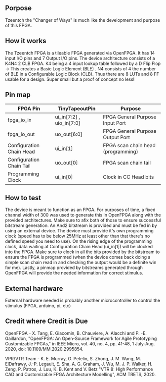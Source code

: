 <!---

This file is used to generate your project data sheet. Please fill in the information below and delete any unused
sections.

You can also include images in this folder and reference them in the markdown. Each image must be less than
512 kb in size, and the combined size of all images must be less than 1 MB.

-->

## Porpose ##
Tzeentch the "Changer of Ways" is much like the development and purpose of this FPGA.

## How it works

The Tzeentch FPGA is a tileable FPGA generated via OpenFPGA. It has 14 input I/O pins and 7 Output I/O pins. The device architecture consists of a K4N4 2 CLB FPGA. K4 being a 4 input lookup table followed by a D Flip Flop -> This creates a Basic Logic Element (BLE) . N4 consists of 4 the number of BLE in a Configurable Logic Block (CLB). Thus there are 8 LUTs and 8 FF usable for a design. Super small but a proof of concept no less!

## Pin map

| FPGA Pin                   | TinyTapeoutPin            | Purpose                            |
|---------|-------|--------|
| fpga_io_in                 | ui_in[7:2] , uio_in[7:0]  | FPGA General Purpose Input Port    |
| fpga_io_out                | uo_out[6:0]               | FPGA General Purpose Output Port   |
| Configuration Chain Head   | ui_in[1]                  | FPGA scan chain head (programming) |
| Configuration Chain Tail   | uo_out[0]                 | FPGA scan chain tail               |
| Programming Clock          | ui_in[0]                  | Clock in CC Head bits              |


## How to test

The device is meant to function as an FPGA. For purposes of time, a fixed channel width of 300 was used to generate this in OpenFPGA along with the provided architectures. Make sure to afix both of those to ensure successful bitstream generation. An And2 bitstream is provided and must be fed in by using an external device. The device must provide it's own programming clock (speed has to be below 25MHz at least other than that there's no defined speed you need to use). On the rising edge of the programming clock, data waiting at Configuration Chain Head (ui_in[1]) will be clocked into the FPGA. Make sure to clock in all the bits provided by the bitstream to ensure the FPGA is programmed (when the device comes back doing a simple scan chain read in and checking the output would be a definite win for me). Lastly, a pinmap provided by bitstreams generated through OpenFPGA will provide the needed information for correct stimulus.

## External hardware

External hardware needed is probably another microcontroller to control the stimulus (FPGA, arduino, pi, etc)

## Credit where Credit is Due 
OpenFPGA - X. Tang, E. Giacomin, B. Chauviere, A. Alacchi and P. -E. Gaillardon, "OpenFPGA: An Open-Source Framework for Agile Prototyping Customizable FPGAs," in IEEE Micro, vol. 40, no. 4, pp. 41-48, 1 July-Aug. 2020, doi: 10.1109/MM.2020.2995854.

VPR/VTR Team - K. E. Murray, O. Petelin, S. Zhong, J. M. Wang, M. ElDafrawy, J.-P. Legault, E. Sha, A. G. Graham, J. Wu, M. J. P. Walker, H. Zeng, P. Patros, J. Luu, K. B. Kent and V. Betz "VTR 8: High Performance CAD and Customizable FPGA Architecture Modelling", ACM TRETS, 2020.


